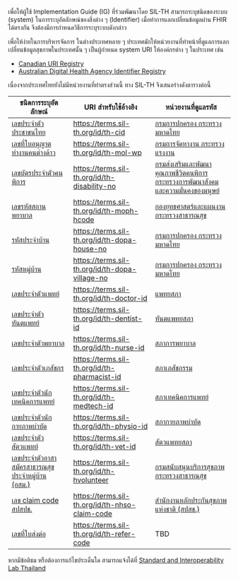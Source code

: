 เพื่อให้ผู้ใช้ Implementation Guide (IG) ที่ร่วมพัฒนาโดย SIL-TH สามารถระบุชนิดของระบบ (system) ในการระบุอัตลักษณ์ของสิ่งต่าง ๆ (Identifier) เมื่อทำการแลกเปลี่ยนข้อมูลผ่าน FHIR ได้ตรงกัน จึงต้องมีการกำหนดวิธีการระบุระบบดังกล่าว

เพื่อให้ง่ายในการบริหารจัดการ ในต่างประเทศหลาย ๆ ประเทศมักให้หน่วยงานที่ทำหน้าที่ดูแลการแลกเปลี่ยนข้อมูลสุขภาพในประเทศนั้น ๆ เป็นผู้กำหนด system URI ให้องค์กรต่าง ๆ ในประเทศ เช่น

- [Canadian URI Registry](https://simplifier.net/canadianuriregistry)
- [Australian Digital Health Agency Identifier Registry](https://namespaces.digitalhealth.gov.au/browse-identifiers.html)

เนื่องจากประเทศไทยยังไม่มีหน่วยงานที่ทำตรงส่วนนี้ ทาง SIL-TH จึงเสนอร่างดังตารางต่อนี้

| ชนิดการระบุอัตลักษณ์                                                                     | URI สำหรับใช้อ้างอิง                           | หน่วยงานที่ดูแลรหัส                                                                                                                                        |
| ---------------------------------------------------------------------------------------- | ---------------------------------------------- | ---------------------------------------------------------------------------------------------------------------------------------------------------------- |
| [เลขประจำตัวประชาชนไทย](/NamingSystem/IDThaiCid)                                         | https://terms.sil-th.org/id/th-cid             | [กรมการปกครอง กระทรวงมหาดไทย](https://www.dopa.go.th/)                                                                                                     |
| [เลขที่ใบอนุญาตทำงานคนต่างด้าว](/NamingSystem/IDThaiWorkPermit)                          | https://terms.sil-th.org/id/th-mol-wp          | [กรมการจัดหางาน กระทรวงแรงงาน](https://www.mol.go.th/)                                                                                                     |
| [เลขบัตรประจำตัวคนพิการ](/NamingSystem/IDThaiDisability)                                 | https://terms.sil-th.org/id/th-disability-no   | [กรมส่งเสริมและพัฒนาคุณภาพชีวิตคนพิการ กระทรวงการพัฒนาสังคมและความมั่นคงของมนุษย์](https://dep.go.th/th/rights-welfares-services/disabled-person-id-card/) |
| [เลขรหัสสถานพยาบาล](/NamingSystem/IDHcode)                                               | https://terms.sil-th.org/id/th-moph-hcode      | [กองยุทธศาสตร์และแผนงาน กระทรวงสาธารณสุข](https://bps.moph.go.th)                                                                                          |
| [รหัสประจำบ้าน](https://terms.sil-th.org/NamingSystem/IDDopaHouseNo)                     | https://terms.sil-th.org/id/th-dopa-house-no   | [กรมการปกครอง กระทรวงมหาดไทย](https://www.dopa.go.th/)                                                                                                     |
| [รหัสหมู่บ้าน](https://terms.sil-th.org/NamingSystem/IDDopaVillageNo)                    | https://terms.sil-th.org/id/th-dopa-village-no | [กรมการปกครอง กระทรวงมหาดไทย](https://www.dopa.go.th/)                                                                                                     |
| [เลขประจำตัวแพทย์](/NamingSystem/IDThaiDoctor)                                           | https://terms.sil-th.org/id/th-doctor-id       | [แพทยสภา](https://tmc.or.th/)                                                                                                                              |
| [เลขประจำตัวทันตแพทย์](/NamingSystem/IDThaiDentist)                                      | https://terms.sil-th.org/id/th-dentist-id      | [ทันตแพทยสภา](https://dentalcouncil.or.th/)                                                                                                                |
| [เลขประจำตัวพยาบาล](/NamingSystem/IDThaiNurse)                                           | https://terms.sil-th.org/id/th-nurse-id        | [สภาการพยาบาล](https://www.tnmc.or.th/)                                                                                                                    |
| [เลขประจำตัวเภสัชกร](/NamingSystem/IDThaiPharmacist)                                     | https://terms.sil-th.org/id/th-pharmacist-id   | [สภาเภสัชกรรม](https://www.pharmacycouncil.org/)                                                                                                           |
| [เลขประจำตัวนักเทคนิคการแพทย์](/NamingSystem/IDThaiMedTech)                              | https://terms.sil-th.org/id/th-medtech-id      | [สภาเทคนิคการแพทย์](http://www.mtc.or.th/)                                                                                                                 |
| [เลขประจำตัวนักกายภาพบำบัด](/NamingSystem/IDThaiPhysio)                                  | https://terms.sil-th.org/id/th-physio-id       | [สภากายภาพบำบัด](https://pt.or.th/PTCouncil/)                                                                                                              |
| [เลขประจำตัวสัตวแพทย์](/NamingSystem/IDThaiVet)                                          | https://terms.sil-th.org/id/th-vet-id          | [สัตวแพทยสภา](https://www.vetcouncil.or.th/)                                                                                                               |
| [เลขประจำตัวอาสาสมัครสาธารณสุขประจำหมู่บ้าน (อสม.)](/NamingSystem/IDThaiHealthVolunteer) | https://terms.sil-th.org/id/th-hvolunteer      | [กรมสนับสนุนบริการสุขภาพ กระทรวงสาธารณสุข](https://hss.moph.go.th/)                                                                                        |
| [เลข claim code สปสปช.](/NamingSystem/IDNhsoClaimCode)                                   | https://terms.sil-th.org/id/th-nhso-claim-code | [สำนักงานหลักประกันสุขภาพแห่งชาติ (สปสช.)](https://www.nhso.go.th/)                                                                                        |
| [เลขที่ใบส่งต่อ](/NamingSystem/IDReferCode)                                              | https://terms.sil-th.org/id/th-refer-code      | TBD                                                                                                                                                        |

หากมีข้อติชม หรือต้องการแก้ไขประเด็นใด สามารถแจ้งได้ที่ [Standard and Interoperability Lab Thailand](http://sil-th.org)
